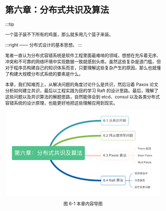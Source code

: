 # 第六章：分布式共识及算法

:::tip <a/>

一个篮子装不下所有的鸡蛋，那么就多用几个篮子来装。

:::right
—— 分布式设计的基本思想。
:::

笔者一直认为分布式容错系统是软件工程里面最难啃的领域，想想在充斥着无序、冲突和不可靠的网络环境中实现数据一致就感到头疼。虽然这些复杂是道门槛，但对于程序员构建自己的知识体系而言，只要理解这些复杂产生的原因，那么也就懂了构建大规模分布式系统的要素是什么。

本章，我们知难而上，从解决问题的角度讨论什么是共识，然后沿着 Paxos 论文分析如何建立共识，最后以工程实践为目的学习 Raft 的设计思路。最后，理解了这些问题以及共识算法的解题思路，自然能体会到 etcd、consul 以及各类分布式容错系统的设计原理，也能更好地把这些理解应用到现实。

<div  align="center">
	<img src="../assets/consensus-summary.png" width = "500"  align=center />
	<p>图 6-1 本章内容导图</p>
</div>

